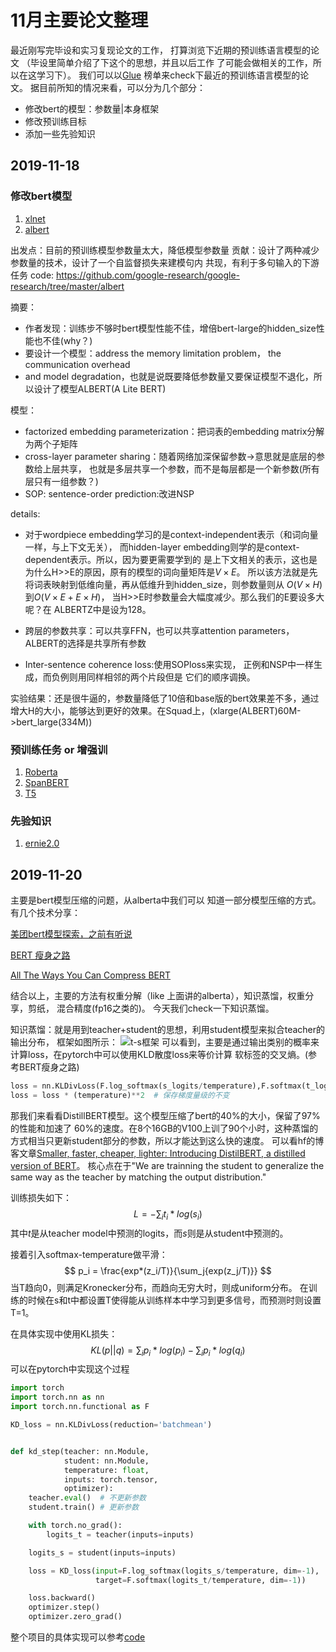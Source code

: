 # 11月主要论文整理

最近刚写完毕设和实习复现论文的工作，
打算浏览下近期的预训练语言模型的论文
（毕设里简单介绍了下这个的思想，并且以后工作
了可能会做相关的工作，所以在这学习下）。
我们可以以[Glue](https://gluebenchmark.com/leaderboard/)
榜单来check下最近的预训练语言模型的论文。
据目前所知的情况来看，可以分为几个部分：

- 修改bert的模型：参数量|本身框架
- 修改预训练目标
- 添加一些先验知识

## 2019-11-18

### 修改bert模型

1. [xlnet](https://arxiv.org/abs/1906.08237)
2. [albert](https://arxiv.org/pdf/1909.11942.pdf)

出发点：目前的预训练模型参数量太大，降低模型参数量
贡献：设计了两种减少参数量的技术，设计了一个自监督损失来建模句内
共现，有利于多句输入的下游任务
code: https://github.com/google-research/google-research/tree/master/albert

摘要：

- 作者发现：训练步不够时bert模型性能不佳，增倍bert-large的hidden_size性能也不佳(why？)
- 要设计一个模型：address the memory limitation problem， the communication overhead
- and model degradation，也就是说既要降低参数量又要保证模型不退化，所以设计了模型ALBERT(A Lite BERT)

模型：

- factorized embedding parameterization：把词表的embedding matrix分解为两个子矩阵
- cross-layer parameter sharing：随着网络加深保留参数->意思就是底层的参数给上层共享，
    也就是多层共享一个参数，而不是每层都是一个新参数(所有层只有一组参数？)
- SOP: sentence-order prediction:改进NSP

details:

- 对于wordpiece embedding学习的是context-independent表示（和词向量一样，与上下文无关），
而hidden-layer embedding则学的是context-dependent表示。所以，因为要更需要学到的
是上下文相关的表示，这也是为什么H>>E的原因，原有的模型的词向量矩阵是$V \times E$。
所以该方法就是先将词表映射到低维向量，再从低维升到hidden_size，则参数量则从
$O(V\times H)$到$O(V \times E+ E \times H)$，
当H>>E时参数量会大幅度减少。那么我们的E要设多大呢？在
ALBERTZ中是设为128。

- 跨层的参数共享：可以共享FFN，也可以共享attention parameters，ALBERT的选择是共享所有参数

- Inter-sentence coherence loss:使用SOPloss来实现，
正例和NSP中一样生成，而负例则用同样相邻的两个片段但是
它们的顺序调换。

实验结果：还是很牛逼的，参数量降低了10倍和base版的bert效果差不多，通过增大H的大小，能够达到更好的效果。在Squad上，(xlarge(ALBERT)60M->bert_large(334M))

### 预训练任务 or 增强训

1. [Roberta]()
2. [SpanBERT]()
3. [T5]()

### 先验知识

1. [ernie2.0]()

## 2019-11-20

主要是bert模型压缩的问题，从alberta中我们可以
知道一部分模型压缩的方式。有几个技术分享：

[美团bert模型探索，之前有听说](https://mp.weixin.qq.com/s/qfluRDWfL40E5Lrp5BdhFw)

[BERT 瘦身之路](https://mp.weixin.qq.com/s/6te0dFNSNZmIsEXDQK6bJg)

[All The Ways You Can Compress BERT](http://mitchgordon.me/machine/learning/2019/11/18/all-the-ways-to-compress-BERT.html?nsukey=JA5Nagol6IDrscF6V72Mvm8z8g7t02viX3fF%2Ff4qwLkXkFtyWar2oPNViDlMM6WDHKecu0Pd%2FlDOmgIk8TKTJGudSTc2QlqVMnv6NC63PkO2e4ikQ7Mnq0d6Lw5CjG53S%2BqMQVn9pUqKvIuq%2FErvr%2F0glTqCulBKly9pZczDsAO453vogeDVMHtxuPUy4OOmTrXXnGAoIEIdEwWOTh%2Fplw%3D%3D&from=timeline)

结合以上，主要的方法有权重分解（like 上面讲的alberta），知识蒸馏，权重分享，剪纸，
混合精度(fp16之类的)。
今天我们check一下知识蒸馏。

知识蒸馏：就是用到teacher+student的思想，利用student模型来拟合teacher的输出分布，
框架如图所示：
![t-s框架](https://mmbiz.qpic.cn/mmbiz_png/Gyc8xouDEr0SdVa967reDicTt7pgKPIKdCevHdz4GR0yBAo5D0PXXv3ppAY9p2QpXQZ0JS4UE9Dbib6OuiaiaWyDrw/640?wx_fmt=png&tp=webp&wxfrom=5&wx_lazy=1&wx_co=1)
可以看到，主要是通过输出类别的概率来计算loss，在pytorch中可以使用KLD散度loss来等价计算
软标签的交叉熵。(参考BERT瘦身之路)

```python
loss = nn.KLDivLoss(F.log_softmax(s_logits/temperature),F.softmax(t_logits/temperature))    # temperature保存分布平滑
loss = loss * (temperature)**2  # 保存梯度量级的不变
```

那我们来看看DistillBERT模型。这个模型压缩了bert的40%的大小，保留了97%的性能和加速了
60%的速度。在8个16GB的V100上训了90个小时，这种蒸馏的方式相当只更新student部分的参数，所以才能达到这么快的速度。
可以看hf的博客文章[Smaller, faster, cheaper, lighter: Introducing DistilBERT, a distilled version of BERT](https://medium.com/huggingface/distilbert-8cf3380435b5)。
核心点在于"We are trainning the student to generalize the same way
as the teacher by matching the output distribution."

训练损失如下：
$$
L=-\sum_{i}{t_i*log(s_i)}
$$
其中$t$是从teacher model中预测的logits，而$s$则是从student中预测的。

接着引入softmax-temperature做平滑：
$$
p_i = \frac{exp*(z_i/T)}{\sum_j{exp(z_j/T)}}
$$
当T趋向0，则满足Kronecker分布，而趋向无穷大时，则成uniform分布。
在训练的时候在s和t中都设置T使得能从训练样本中学习到更多信号，而预测时则设置
T=1。

在具体实现中使用KL损失：
$$
KL(p||q) = \sum_{i}p_i*log(p_i)-\sum_{i}p_i*log(q_i)
$$
可以在pytorch中实现这个过程

```python
import torch
import torch.nn as nn
import torch.nn.functional as F

KD_loss = nn.KLDivLoss(reduction='batchmean')


def kd_step(teacher: nn.Module,
            student: nn.Module,
            temperature: float,
            inputs: torch.tensor,
            optimizer):
    teacher.eval()  # 不更新参数
    student.train() # 更新参数

    with torch.no_grad():
        logits_t = teacher(inputs=inputs)

    logits_s = student(inputs=inputs)

    loss = KD_loss(input=F.log_softmax(logits_s/temperature, dim=-1),
                   target=F.softmax(logits_t/temperature, dim=-1))

    loss.backward()
    optimizer.step()
    optimizer.zero_grad()
```

整个项目的具体实现可以参考[code](https://github.com/huggingface/transformers/tree/master/examples/distillation)
